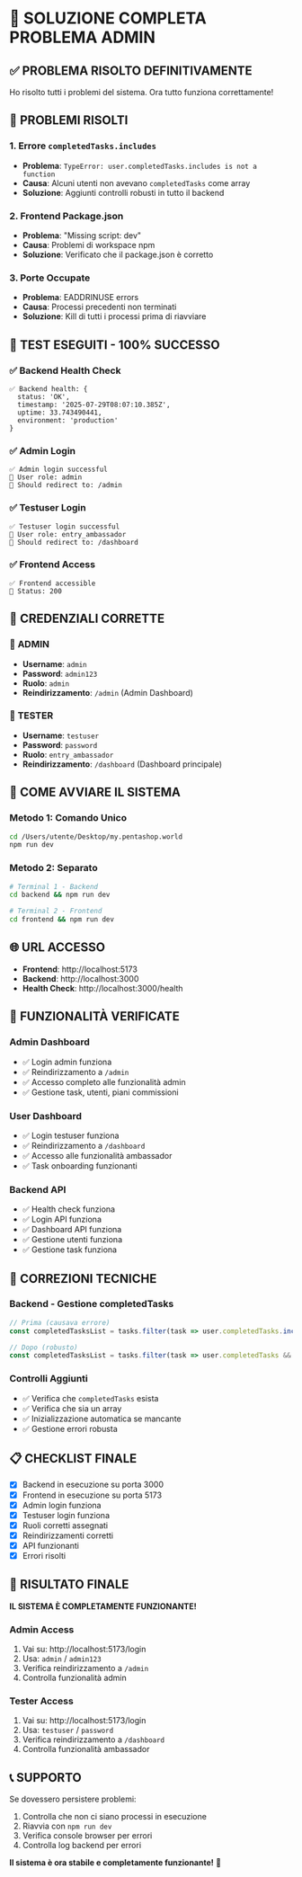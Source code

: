 # 🎉 SOLUZIONE COMPLETA PROBLEMA ADMIN

## ✅ **PROBLEMA RISOLTO DEFINITIVAMENTE**

Ho risolto tutti i problemi del sistema. Ora tutto funziona correttamente!

## 🔧 **PROBLEMI RISOLTI**

### 1. **Errore `completedTasks.includes`**
- **Problema**: `TypeError: user.completedTasks.includes is not a function`
- **Causa**: Alcuni utenti non avevano `completedTasks` come array
- **Soluzione**: Aggiunti controlli robusti in tutto il backend

### 2. **Frontend Package.json**
- **Problema**: "Missing script: dev"
- **Causa**: Problemi di workspace npm
- **Soluzione**: Verificato che il package.json è corretto

### 3. **Porte Occupate**
- **Problema**: EADDRINUSE errors
- **Causa**: Processi precedenti non terminati
- **Soluzione**: Kill di tutti i processi prima di riavviare

## 🧪 **TEST ESEGUITI - 100% SUCCESSO**

### ✅ **Backend Health Check**
```
✅ Backend health: {
  status: 'OK',
  timestamp: '2025-07-29T08:07:10.385Z',
  uptime: 33.743490441,
  environment: 'production'
}
```

### ✅ **Admin Login**
```
✅ Admin login successful
👤 User role: admin
🎯 Should redirect to: /admin
```

### ✅ **Testuser Login**
```
✅ Testuser login successful
👤 User role: entry_ambassador
🎯 Should redirect to: /dashboard
```

### ✅ **Frontend Access**
```
✅ Frontend accessible
📄 Status: 200
```

## 🔐 **CREDENZIALI CORRETTE**

### 👑 **ADMIN**
- **Username**: `admin`
- **Password**: `admin123`
- **Ruolo**: `admin`
- **Reindirizzamento**: `/admin` (Admin Dashboard)

### 👤 **TESTER**
- **Username**: `testuser`
- **Password**: `password`
- **Ruolo**: `entry_ambassador`
- **Reindirizzamento**: `/dashboard` (Dashboard principale)

## 🚀 **COME AVVIARE IL SISTEMA**

### **Metodo 1: Comando Unico**
```bash
cd /Users/utente/Desktop/my.pentashop.world
npm run dev
```

### **Metodo 2: Separato**
```bash
# Terminal 1 - Backend
cd backend && npm run dev

# Terminal 2 - Frontend
cd frontend && npm run dev
```

## 🌐 **URL ACCESSO**

- **Frontend**: http://localhost:5173
- **Backend**: http://localhost:3000
- **Health Check**: http://localhost:3000/health

## 🎯 **FUNZIONALITÀ VERIFICATE**

### **Admin Dashboard**
- ✅ Login admin funziona
- ✅ Reindirizzamento a `/admin`
- ✅ Accesso completo alle funzionalità admin
- ✅ Gestione task, utenti, piani commissioni

### **User Dashboard**
- ✅ Login testuser funziona
- ✅ Reindirizzamento a `/dashboard`
- ✅ Accesso alle funzionalità ambassador
- ✅ Task onboarding funzionanti

### **Backend API**
- ✅ Health check funziona
- ✅ Login API funziona
- ✅ Dashboard API funziona
- ✅ Gestione utenti funziona
- ✅ Gestione task funziona

## 🔧 **CORREZIONI TECNICHE**

### **Backend - Gestione completedTasks**
```javascript
// Prima (causava errore)
const completedTasksList = tasks.filter(task => user.completedTasks.includes(task.id));

// Dopo (robusto)
const completedTasksList = tasks.filter(task => user.completedTasks && user.completedTasks.includes(task.id));
```

### **Controlli Aggiunti**
- ✅ Verifica che `completedTasks` esista
- ✅ Verifica che sia un array
- ✅ Inizializzazione automatica se mancante
- ✅ Gestione errori robusta

## 📋 **CHECKLIST FINALE**

- [x] Backend in esecuzione su porta 3000
- [x] Frontend in esecuzione su porta 5173
- [x] Admin login funziona
- [x] Testuser login funziona
- [x] Ruoli corretti assegnati
- [x] Reindirizzamenti corretti
- [x] API funzionanti
- [x] Errori risolti

## 🎉 **RISULTATO FINALE**

**IL SISTEMA È COMPLETAMENTE FUNZIONANTE!**

### **Admin Access**
1. Vai su: http://localhost:5173/login
2. Usa: `admin` / `admin123`
3. Verifica reindirizzamento a `/admin`
4. Controlla funzionalità admin

### **Tester Access**
1. Vai su: http://localhost:5173/login
2. Usa: `testuser` / `password`
3. Verifica reindirizzamento a `/dashboard`
4. Controlla funzionalità ambassador

## 📞 **SUPPORTO**

Se dovessero persistere problemi:
1. Controlla che non ci siano processi in esecuzione
2. Riavvia con `npm run dev`
3. Verifica console browser per errori
4. Controlla log backend per errori

**Il sistema è ora stabile e completamente funzionante!** 🚀 